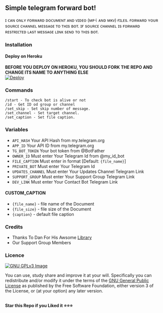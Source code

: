 ## Simple telegram forward bot!
ɪ ᴄᴀɴ ᴏɴʟʏ ғᴏʀᴡᴀʀᴅ ᴅᴏᴄᴜᴍᴇɴᴛ ᴀɴᴅ ᴠɪᴅᴇᴏ (ᴍᴘ𝟺 ᴀɴᴅ ᴍᴋᴠ) ғɪʟᴇs. 
ғᴏʀᴡᴀʀᴅ ʏᴏᴜʀ sᴏᴜʀᴄᴇ ᴄʜᴀɴɴᴇʟ ᴍᴇssᴀɢᴇ ᴛᴏ ᴛʜɪs ʙᴏᴛ. ɪғ sᴏᴜʀᴄᴇ ᴄʜᴀɴɴᴇʟ ɪs ғᴏʀᴡᴀʀᴅ ʀᴇsᴛʀɪᴄᴛᴇᴅ ʟᴀsᴛ ᴍᴇssᴀɢᴇ ʟɪɴᴋ sᴇɴᴅ ᴛᴏ ᴛʜɪs ʙᴏᴛ.

### Installation
#### Deploy on Heroku
**BEFORE YOU DEPLOY ON HEROKU, YOU SHOULD FORK THE REPO AND CHANGE ITS NAME TO ANYTHING ELSE**<br>
[![Deploy](https://www.herokucdn.com/deploy/button.svg)](https://heroku.com/deploy?template=https://github.com/neelshah55/ForwardBot/)</br>

### Commands

```
/start - To check bot is alive or not
/id - Get ID od group or channel
/set_skip - Set skip number of message.
/set_channel - Set target channel.
/set_caption - Set file caption.
```

### Variables

* `API_HASH` Your API Hash from my.telegram.org
* `APP_ID` Your API ID from my.telegram.org
* `TG_BOT_TOKEN` Your bot token from @BotFather
* `OWNER_ID` Must enter Your Telegram Id from @my_id_bot
* `FILE_CAPTION` Must enter in format [Default: <code>{file_name}</code>]
* `PRIVATE_BOT` Must enter Your Telegram Id 
* `UPDATES_CHANNEL` Must enter Your Updates Channel Telegram Link
* `SUPPORT_GROUP` Must enter Your Support Group Telegram Link
* `DEV_LINK` Must enter Your Contact Bot Telegram Link

#### CUSTOM_CAPTION

* `{file_name}` - file name of the Document
* `{file_size}` - file size of the Document
* `{caption}` - default file caption


### Credits

- Thanks To Dan For His Awsome [Library](https://github.com/pyrogram/pyrogram)
- Our Support Group Members

### Licence
[![GNU GPLv3 Image](https://www.gnu.org/graphics/gplv3-127x51.png)](http://www.gnu.org/licenses/gpl-3.0.en.html)  

You can use, study share and improve it at your will. Specifically you can redistribute and/or modify it under the terms of the
[GNU General Public License](https://www.gnu.org/licenses/gpl.html) as
published by the Free Software Foundation, either version 3 of the License, or
(at your option) any later version. 

##

   **Star this Repo if you Liked it ⭐⭐⭐**
